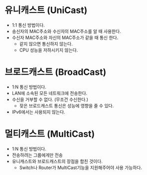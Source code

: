 # 유니캐스트 (UniCast)
- 1:1 통신 방법이다.
- 송신자의 MAC주소와 수신자의 MAC주소를 알 때 사용한다.
- 수신자 MAC주소와 자신의 MAC주소가 같을 때 통신 한다.
  - 같지 않으면 통신하지 않는다.
  - CPU 성능을 저하시키지 않는다.

# 브로드캐스트 (BroadCast)
- 1:N 통신 방법이다.
- LAN에 소속된 모든 네트워크에 전송한다.
- 수신을 거부할 수 없다. (무조건 수신한다.)
  - 잦은 브로드캐스트 통신은 성능에 영향을 줄 수 있다.
- IPv6에서는 사용되지 않는다.

# 멀티캐스트 (MultiCast)
- 1:N 통신 방법이다.
- 전송하려는 그룹에게만 전송
- 유니캐스트와 브로드캐스트의 장점을 합친 것이다.
  - Switch나 Router가 MultiCast기능을 지원해주어야 사용 가능하다.